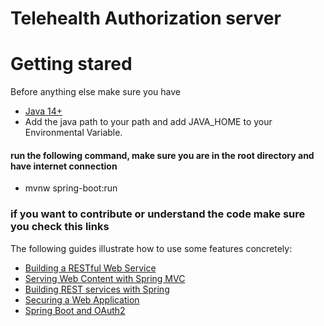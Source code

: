# Telehealth Authorization server
# Getting stared
Before anything else make sure you have 
* [Java 14+](https://www.oracle.com/java/technologies/javase/jdk14-archive-downloads.htmlhttps://www.oracle.com/java/technologies/javase/jdk14-archive-downloads.html)
* Add the java path to your path and add JAVA_HOME to your Environmental Variable.

#### run the following command, make sure you are in the root directory and have internet connection
* mvnw spring-boot:run


### if you want to contribute or understand the code make sure you check this links
The following guides illustrate how to use some features concretely:

* [Building a RESTful Web Service](https://spring.io/guides/gs/rest-service/)
* [Serving Web Content with Spring MVC](https://spring.io/guides/gs/serving-web-content/)
* [Building REST services with Spring](https://spring.io/guides/tutorials/bookmarks/)
* [Securing a Web Application](https://spring.io/guides/gs/securing-web/)
* [Spring Boot and OAuth2](https://spring.io/guides/tutorials/spring-boot-oauth2/)
